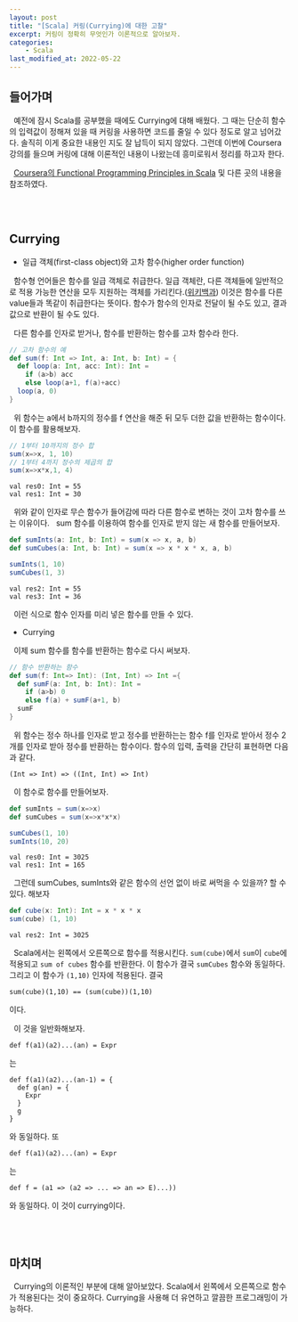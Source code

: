 ```yaml
---
layout: post
title: "[Scala] 커링(Currying)에 대한 고찰"
excerpt: 커링이 정확히 무엇인가 이론적으로 알아보자.
categories:
    - Scala
last_modified_at: 2022-05-22
---
```


## 들어가며

&nbsp; 예전에 잠시 Scala를 공부했을 때에도 Currying에 대해 배웠다. 그 때는 단순히 함수의 입력값이 정해져 있을 때 커링을 사용하면 코드를 줄일 수 있다 정도로 알고 넘어갔다. 솔직히 이게 중요한 내용인 지도 잘 납득이 되지 않았다. 그런데 이번에 Coursera 강의를 들으며 커링에 대해 이론적인 내용이 나왔는데 흥미로워서 정리를 하고자 한다.

&nbsp; [Coursera의 Functional Programming Principles in Scala](https://www.coursera.org/learn/scala2-functional-programming) 및 다른 곳의 내용을 참조하였다.

<br/><br/>

## Currying

- 일급 객체(first-class object)와 고차 함수(higher order function)

&nbsp; 함수형 언어들은 함수를 일급 객체로 취급한다. 일급 객체란, 다른 객체들에 일반적으로 적용 가능한 연산을 모두 지원하는 객체를 가리킨다.([위키백과](https://ko.wikipedia.org/wiki/%EC%9D%BC%EA%B8%89_%EA%B0%9D%EC%B2%B4)) 이것은 함수를 다른 value들과 똑같이 취급한다는 뜻이다. 함수가 함수의 인자로 전달이 될 수도 있고, 결과값으로 반환이 될 수도 있다.

&nbsp; 다른 함수를 인자로 받거나, 함수를 반환하는 함수를 고차 함수라 한다. 

```scala
// 고차 함수의 예
def sum(f: Int => Int, a: Int, b: Int) = {
  def loop(a: Int, acc: Int): Int =
    if (a>b) acc
    else loop(a+1, f(a)+acc)
  loop(a, 0)
}
```
&nbsp; 위 함수는 a에서 b까지의 정수를 f 연산을 해준 뒤 모두 더한 값을 반환하는 함수이다. 이 함수를 활용해보자.
```scala
// 1부터 10까지의 정수 합
sum(x=>x, 1, 10)
// 1부터 4까지 정수의 제곱의 합
sum(x=>x*x,1, 4)
```
```
val res0: Int = 55
val res1: Int = 30
```

&nbsp; 위와 같이 인자로 무슨 함수가 들어감에 따라 다른 함수로 변하는 것이 고차 함수를 쓰는 이유이다.
&nbsp; sum 함수를 이용하여 함수를 인자로 받지 않는 새 함수를 만들어보자.
```scala
def sumInts(a: Int, b: Int) = sum(x => x, a, b)
def sumCubes(a: Int, b: Int) = sum(x => x * x * x, a, b)

sumInts(1, 10)
sumCubes(1, 3)
```
```
val res2: Int = 55
val res3: Int = 36
```

&nbsp; 이런 식으로 함수 인자를 미리 넣은 함수를 만들 수 있다.

- Currying

&nbsp; 이제 sum 함수를 함수를 반환하는 함수로 다시 써보자. 
```scala
// 함수 반환하는 함수
def sum(f: Int=> Int): (Int, Int) => Int ={
  def sumF(a: Int, b: Int): Int =
    if (a>b) 0
    else f(a) + sumF(a+1, b)
  sumF
}
```

&nbsp; 위 함수는 정수 하나를 인자로 받고 정수를 반환하는는 함수 f를 인자로 받아서 정수 2개를 인자로 받아 정수를 반환하는 함수이다. 함수의 입력, 출력을 간단히 표현하면 다음과 같다.

    (Int => Int) => ((Int, Int) => Int) 


&nbsp; 이 함수로 함수를 만들어보자.
```scala
def sumInts = sum(x=>x)
def sumCubes = sum(x=>x*x*x)

sumCubes(1, 10)
sumInts(10, 20)
```
```
val res0: Int = 3025
val res1: Int = 165
```

&nbsp; 그런데 sumCubes, sumInts와 같은 함수의 선언 없이 바로 써먹을 수 있을까? 할 수 있다. 해보자
```scala
def cube(x: Int): Int = x * x * x
sum(cube) (1, 10)
```
```
val res2: Int = 3025
```
&nbsp; Scala에서는 왼쪽에서 오른쪽으로 함수를 적용시킨다. ```sum(cube)```에서 ```sum```이 ```cube```에 적용되고 ```sum of cubes``` 함수를 반환한다. 이 함수가 결국 ```sumCubes``` 함수와 동일하다. 그리고 이 함수가 ```(1,10)``` 인자에 적용된다. 결국
```
sum(cube)(1,10) == (sum(cube))(1,10)
```
이다.

&nbsp; 이 것을 일반화해보자.

    def f(a1)(a2)...(an) = Expr 
는

    def f(a1)(a2)...(an-1) = {
      def g(an) = {
        Expr
      }
      g
    }

와 동일하다. 또

    def f(a1)(a2)...(an) = Expr 
는

    def f = (a1 => (a2 => ... => an => E)...))

와 동일하다. 이 것이 currying이다.

<br/><br/>

## 마치며

&nbsp; Currying의 이론적인 부분에 대해 알아보았다. Scala에서 왼쪽에서 오른쪽으로 함수가 적용된다는 것이 중요하다. Currying을 사용해 더 유연하고 깔끔한 프로그래밍이 가능하다.